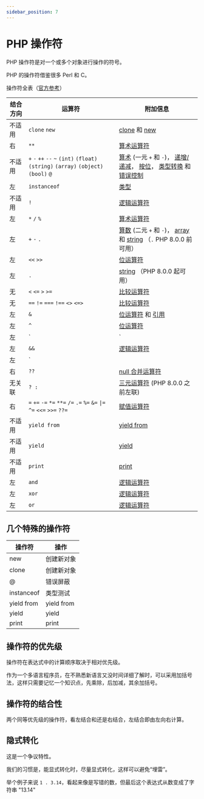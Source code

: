 ```yaml
---
sidebar_position: 7
---
```


# PHP 操作符

PHP 操作符是对一个或多个对象进行操作的符号。

PHP 的操作符借鉴很多 Perl 和 C。

操作符全表（[官方参考](https://www.php.net/manual/zh/language.operators.precedence.php)）

| 结合方向 | 运算符 | 附加信息 |
| -------- | ------ | -------- |
| 不适用 | `clone` `new` | [clone](https://www.php.net/manual/zh/language.oop5.cloning.php) 和 [new](https://www.php.net/manual/zh/language.oop5.basic.php#language.oop5.basic.new) |
| 右 | `**` | [算术运算符](https://www.php.net/manual/zh/language.operators.arithmetic.php) |
| 不适用 | `+` `-` `++` `--` `~` `(int)` `(float)` `(string)` `(array)` `(object)` `(bool)` `@` | [算术](https://www.php.net/manual/zh/language.operators.arithmetic.php) (一元 `+` 和 `-`)， [递增/递减](https://www.php.net/manual/zh/language.operators.increment.php)， [按位](https://www.php.net/manual/zh/language.operators.bitwise.php)， [类型转换](https://www.php.net/manual/zh/language.types.type-juggling.php#language.types.typecasting) 和 [错误控制](https://www.php.net/manual/zh/language.operators.errorcontrol.php) |
| 左 | `instanceof` | [类型](https://www.php.net/manual/zh/language.operators.type.php) |
| 不适用 | `!` | [逻辑运算符](https://www.php.net/manual/zh/language.operators.logical.php) |
| 左 | `*` `/` `%` | [算术运算符](https://www.php.net/manual/zh/language.operators.arithmetic.php) |
| 左 | `+` `-` `.` | [算数](https://www.php.net/manual/zh/language.operators.arithmetic.php) (二元 `+` 和 `-`)， [array](https://www.php.net/manual/zh/language.operators.array.php) 和 [string](https://www.php.net/manual/zh/language.operators.string.php) （`.` PHP 8.0.0 前可用） |
| 左 | `<<` `>>` | [位运算符](https://www.php.net/manual/zh/language.operators.bitwise.php) |
| 左 | `.` | [string](https://www.php.net/manual/zh/language.operators.string.php) （PHP 8.0.0 起可用） |
| 无 | `<` `<=` `>` `>=` | [比较运算符](https://www.php.net/manual/zh/language.operators.comparison.php) |
| 无 | `==` `!=` `===` `!==` `<>` `<=>` | [比较运算符](https://www.php.net/manual/zh/language.operators.comparison.php) |
| 左 | `&` | [位运算符](https://www.php.net/manual/zh/language.operators.bitwise.php) 和 [引用](https://www.php.net/manual/zh/language.references.php) |
| 左 | `^` | [位运算符](https://www.php.net/manual/zh/language.operators.bitwise.php) |
| 左 | `|` | [位运算符](https://www.php.net/manual/zh/language.operators.bitwise.php) |
| 左 | `&&` | [逻辑运算符](https://www.php.net/manual/zh/language.operators.logical.php) |
| 左 | `||` | [逻辑运算符](https://www.php.net/manual/zh/language.operators.logical.php) |
| 右 | `??` | [null 合并运算符](https://www.php.net/manual/zh/language.operators.comparison.php#language.operators.comparison.coalesce) |
| 无关联 | `? :` | [三元运算符](https://www.php.net/manual/zh/language.operators.comparison.php#language.operators.comparison.ternary) (PHP 8.0.0 之前左联) |
| 右 | `=` `+=` `-=` `*=` `**=` `/=` `.=` `%=` `&=` `\|=` `^=` `<<=` `>>=` `??=` | [赋值运算符](https://www.php.net/manual/zh/language.operators.assignment.php) |
| 不适用 | `yield from` | [yield from](https://www.php.net/manual/zh/language.generators.syntax.php#control-structures.yield.from) |
| 不适用 | `yield` | [yield](https://www.php.net/manual/zh/language.generators.syntax.php#control-structures.yield) |
| 不适用 | `print` | [print](https://www.php.net/manual/zh/function.print.php) |
| 左 | `and` | [逻辑运算符](https://www.php.net/manual/zh/language.operators.logical.php) |
| 左 | `xor` | [逻辑运算符](https://www.php.net/manual/zh/language.operators.logical.php) |
| 左 | `or` | [逻辑运算符](https://www.php.net/manual/zh/language.operators.logical.php) |


## 几个特殊的操作符

| 操作符 | 操作 |
| ---- | ---- |
| new | 创建新对象 |
| clone | 创建新对象 |
| @ | 错误屏蔽 |
| instanceof | 类型测试 |
| yield from | yield from  |
| yield | yield |
| print | print |

## 操作符的优先级

操作符在表达式中的计算顺序取决于相对优先级。

作为一个多语言程序员，在不熟悉新语言又没时间详细了解时，可以采用加括号法，这样只需要记忆一个知识点，先乘除，后加减，其余加括号。

## 操作符的结合性

两个同等优先级的操作符，看左结合和还是右结合，左结合即由左向右计算。

## 隐式转化

这是一个争议特性。

我们的习惯是，能显式转化时，尽量显式转化，这样可以避免“埋雷”。

举个例子来说 `1 . 3.14`，看起来像是写错的数，但最后这个表达式从数变成了字符串 "13.14"

